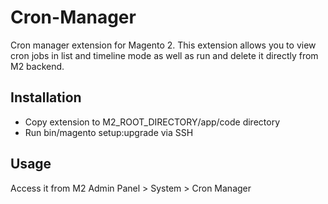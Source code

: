 # Cron-Manager

Cron manager extension for Magento 2.
This extension allows you to view cron jobs in list and timeline mode as well as run and delete it directly from M2 backend.

## Installation
- Copy extension to M2_ROOT_DIRECTORY/app/code directory
- Run bin/magento setup:upgrade via SSH 

## Usage
Access it from M2 Admin Panel > System > Cron Manager

